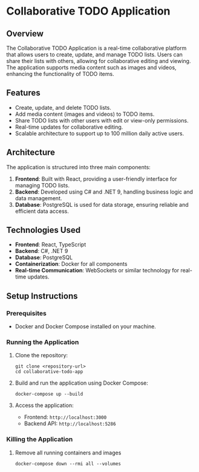 # Collaborative TODO Application

## Overview
The Collaborative TODO Application is a real-time collaborative platform that allows users to create, update, and manage TODO lists. Users can share their lists with others, allowing for collaborative editing and viewing. The application supports media content such as images and videos, enhancing the functionality of TODO items.

## Features
- Create, update, and delete TODO lists.
- Add media content (images and videos) to TODO items.
- Share TODO lists with other users with edit or view-only permissions.
- Real-time updates for collaborative editing.
- Scalable architecture to support up to 100 million daily active users.

## Architecture
The application is structured into three main components:
1. **Frontend**: Built with React, providing a user-friendly interface for managing TODO lists.
2. **Backend**: Developed using C# and .NET 9, handling business logic and data management.
3. **Database**: PostgreSQL is used for data storage, ensuring reliable and efficient data access.

## Technologies Used
- **Frontend**: React, TypeScript
- **Backend**: C#, .NET 9
- **Database**: PostgreSQL
- **Containerization**: Docker for all components
- **Real-time Communication**: WebSockets or similar technology for real-time updates.

## Setup Instructions
### Prerequisites
- Docker and Docker Compose installed on your machine.

### Running the Application
1. Clone the repository:
   ```
   git clone <repository-url>
   cd collaborative-todo-app
   ```

2. Build and run the application using Docker Compose:
   ```
   docker-compose up --build
   ```

3. Access the application:
   - Frontend: `http://localhost:3000`
   - Backend API: `http://localhost:5286`

### Killing the Application
1. Remove all running containers and images
   ```
   docker-compose down --rmi all --volumes
   ```
